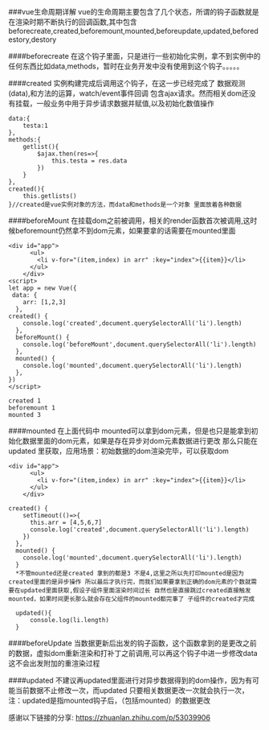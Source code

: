 ###vue生命周期详解
vue的生命周期主要包含了几个状态，所谓的钩子函数就是在渲染时期不断执行的回调函数,其中包含 beforecreate,created,beforemount,mounted,beforeupdate,updated,beforedestory,destory

####beforecreate
在这个钩子里面，只是进行一些初始化实例，拿不到实例中的任何东西比如data,methods，暂时在业务开发中没有使用到这个钩子。。。。。

####created
实例构建完成后调用这个钩子，在这一步已经完成了 数据观测(data),和方法的运算，watch/event事件回调 包含ajax请求。然而相关dom还没有挂载，一般业务中用于异步请求数据并赋值,以及初始化数值操作
```
data:{
    testa:1
},
methods:{
    getlist(){
        $ajax.then(res=>{
            this.testa = res.data
        })
    }
},
created(){
    this.getlists()
}//created是vue实例对象的方法，而data和methods是一个对象 里面放着各种数据
```

####beforeMount
在挂载dom之前被调用，相关的render函数首次被调用,这时候beforemount仍然拿不到dom元素，如果要拿的话需要在mounted里面
```
<div id="app">
      <ul>
        <li v-for="(item,index) in arr" :key="index">{{item}}</li>
      </ul>
    </div>
<script>
let app = new Vue({
 data: {
    arr: [1,2,3]
  },
created() {
    console.log('created',document.querySelectorAll('li').length)
  },
  beforeMount() {
    console.log('beforeMount',document.querySelectorAll('li').length)
  },
  mounted() {
    console.log('mounted',document.querySelectorAll('li').length)
  },
})
</script>

created 1
beforemount 1
mounted 3
```

####mounted
在上面代码中 mounted可以拿到dom元素，但是也只是能拿到初始化数据里面的dom元素，如果是存在异步对dom元素数据进行更改 那么只能在updated 里获取，应用场景：初始数据的dom渲染完毕，可以获取dom
```
<div id="app">
      <ul>
        <li v-for="(item,index) in arr" :key="index">{{item}}</li>
      </ul>
    </div>

created() {
    setTimeout(()=>{
      this.arr = [4,5,6,7]
      console.log('created',document.querySelectorAll('li').length)
    })   
  },
  mounted() {
    console.log('mounted',document.querySelectorAll('li').length)
  }
  *不管mounted还是created 拿到的都是3 不是4,这里之所以先打印mounted是因为created里面的是异步操作 所以最后才执行完，而我们如果要拿到正确的dom元素的个数就需要在updated里面获取,假设子组件里面渲染时间过长 自然也是直接跳过created直接触发mounted，如果时间更长那么就会存在父组件的mounted都完事了 子组件的created才完成
  
  updated(){
      console.log(li.length)
  }
```

####beforeUpdate
当数据更新后出发的钩子函数，这个函数拿到的是更改之前的数据，虚拟dom重新渲染和打补丁之前调用,可以再这个钩子中进一步修改data 这不会出发附加的重渲染过程

####updated
不建议再updated里面进行对异步数据得到的dom操作，因为有可能当前数据不止修改一次，而updated 只要相关数据更改一次就会执行一次，
注：updated是指mounted钩子后，（包括mounted）的数据更改




感谢以下链接的分享:
https://zhuanlan.zhihu.com/p/53039906